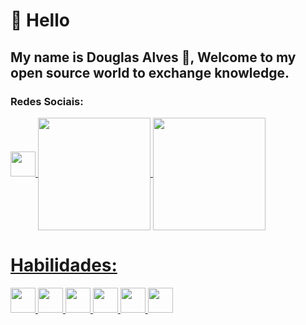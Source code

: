 
# 👋 Hello 
## My name is Douglas Alves :adult:, Welcome to my open source world to exchange knowledge.

<!---
Douglas-00/Douglas-00 is a ✨ special ✨ repository because its `README.md` (this file) appears on your GitHub profile.
You can click the Preview link to take a look at your changes.
--->
### Redes Sociais:
<a href="https://www.linkedin.com/in/douglas-alves-b3b901179/">
 <img src="https://cdn.jsdelivr.net/gh/devicons/devicon/icons/linkedin/linkedin-original.svg" width=40 margin=10>
</a>

<div style="display:inline">
  <a href="https://github.com/Douglas-00">
  <img height="180em"   align="center" src="https://github-readme-stats.vercel.app/api?username=Douglas-00&show_icons=true&theme=jolly&include_all_commits=true&count_private=true"/>
  <img height="180em"  align="center" src="https://github-readme-stats.vercel.app/api/top-langs/?username=Douglas-00&&layout=compact&hide=shell&theme=jolly">

 
</div>
 <br>



# Habilidades:
<div style="display:inline">
 <img src="https://cdn.jsdelivr.net/gh/devicons/devicon/icons/html5/html5-original.svg" width=40 margin=10>
 <img src="https://cdn.jsdelivr.net/gh/devicons/devicon/icons/css3/css3-original.svg" width=40 margin=10>
 <img src="https://cdn.jsdelivr.net/gh/devicons/devicon/icons/bootstrap/bootstrap-plain.svg" width=40 margin=10>
 
 <img src="https://cdn.jsdelivr.net/gh/devicons/devicon/icons/javascript/javascript-original.svg" width=40 margin=10>
 
  <img src="https://cdn.jsdelivr.net/gh/devicons/devicon/icons/mysql/mysql-original.svg" width=40 margin=10>
 
 <img src="https://cdn.jsdelivr.net/gh/devicons/devicon/icons/postgresql/postgresql-original.svg" width=40 margin=10>
</div>

<br>










